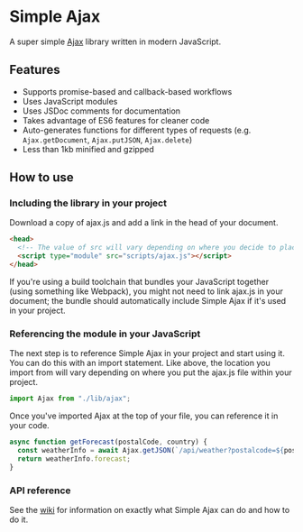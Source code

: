 # Simple Ajax
A super simple [Ajax](https://en.wikipedia.org/wiki/Ajax_%28programming%29) library written in modern JavaScript.

## Features
- Supports promise-based and callback-based workflows
- Uses JavaScript modules
- Uses JSDoc comments for documentation
- Takes advantage of ES6 features for cleaner code
- Auto-generates functions for different types of requests (e.g. `Ajax.getDocument`, `Ajax.putJSON`, `Ajax.delete`)
- Less than 1kb minified and gzipped

## How to use
### Including the library in your project
Download a copy of ajax.js and add a link in the head of your document.

```html
<head>
  <!-- The value of src will vary depending on where you decide to place your copy of ajax.js -->
  <script type="module" src="scripts/ajax.js"></script>
</head>
```

If you're using a build toolchain that bundles your JavaScript together (using something like Webpack), you might not need to link ajax.js in your document; the bundle should automatically include Simple Ajax if it's used in your project.

### Referencing the module in your JavaScript
The next step is to reference Simple Ajax in your project and start using it. You can do this with an import statement. Like above, the location you import from will vary depending on where you put the ajax.js file within your project.

```js
import Ajax from "./lib/ajax";
```

Once you've imported Ajax at the top of your file, you can reference it in your code.

```js
async function getForecast(postalCode, country) {
  const weatherInfo = await Ajax.getJSON(`/api/weather?postalcode=${postalCode}&country=${country}`);
  return weatherInfo.forecast;
}
```

### API reference
See the [wiki](https://github.com/jrgermain/simple-ajax/wiki) for information on exactly what Simple Ajax can do and how to do it.
